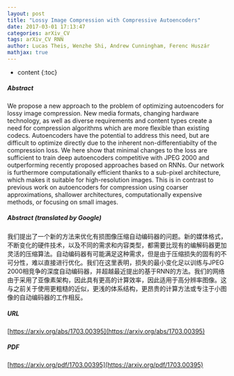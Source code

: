 ```yaml
---
layout: post
title: "Lossy Image Compression with Compressive Autoencoders"
date: 2017-03-01 17:13:47
categories: arXiv_CV
tags: arXiv_CV RNN
author: Lucas Theis, Wenzhe Shi, Andrew Cunningham, Ferenc Huszár
mathjax: true
---
```


* content
{:toc}

##### Abstract
We propose a new approach to the problem of optimizing autoencoders for lossy image compression. New media formats, changing hardware technology, as well as diverse requirements and content types create a need for compression algorithms which are more flexible than existing codecs. Autoencoders have the potential to address this need, but are difficult to optimize directly due to the inherent non-differentiabilty of the compression loss. We here show that minimal changes to the loss are sufficient to train deep autoencoders competitive with JPEG 2000 and outperforming recently proposed approaches based on RNNs. Our network is furthermore computationally efficient thanks to a sub-pixel architecture, which makes it suitable for high-resolution images. This is in contrast to previous work on autoencoders for compression using coarser approximations, shallower architectures, computationally expensive methods, or focusing on small images.

##### Abstract (translated by Google)
我们提出了一个新的方法来优化有损图像压缩自动编码器的问题。新的媒体格式，不断变化的硬件技术，以及不同的需求和内容类型，都需要比现有的编解码器更加灵活的压缩算法。自动编码器有可能满足这种需求，但是由于压缩损失的固有的不可分性，难以直接进行优化。我们在这里表明，损失的最小变化足以训练与JPEG 2000相竞争的深度自动编码器，并超越最近提出的基于RNN的方法。我们的网络由于采用了亚像素架构，因此具有更高的计算效率，因此适用于高分辨率图像。这与之前关于使用更粗糙的近似，更浅的体系结构，更昂贵的计算方法或专注于小图像的自动编码器的工作相反。

##### URL
[https://arxiv.org/abs/1703.00395](https://arxiv.org/abs/1703.00395)

##### PDF
[https://arxiv.org/pdf/1703.00395](https://arxiv.org/pdf/1703.00395)

